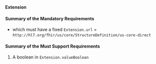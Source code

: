**Extension**

#### Summary of the Mandatory Requirements
   - which must have a fixed `Extension.url` = `http://hl7.org/fhir/us/core/StructureDefinition/us-core-direct`

#### Summary of the Must Support Requirements
1.  A  boolean  in `Extension.valueBoolean`